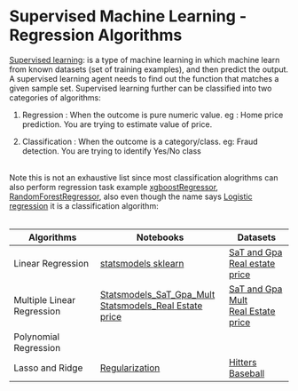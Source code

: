 # Supervised Machine Learning - Regression Algorithms
<a href='https://developers.google.com/machine-learning/intro-to-ml/supervised'>Supervised learning</a>: is a type of machine learning in which machine learn
from known datasets (set of training examples), and then predict the output.
A supervised learning agent needs to find out the function that matches a given sample set.
Supervised learning further can be classified into two categories of algorithms:

1) Regression : When the outcome is pure numeric value. 
	eg : Home price prediction. You are trying to estimate value of price.

2) Classification : When the outcome is a category/class. 
	eg: Fraud detection. You are trying to identify Yes/No class

<br>
Note this is not an exhaustive list since most classification alogrithms can also perform regression task example <a href="https://scikit-learn.org/stable/auto_examples/ensemble/plot_gradient_boosting_regression.html">xgboostRegressor</a>,  <a href="https://scikit-learn.org/stable/modules/generated/sklearn.ensemble.RandomForestRegressor.html">RandomForestRegressor</a>, also even though the name says <a href="https://scikit-learn.org/stable/modules/generated/sklearn.linear_model.LogisticRegression.html">Logistic regression</a> it is a classification algorithm:
<br>
<br>
<table>
   <thead>
      <tr>
         <th>Algorithms</th>
         <th>Notebooks</th>
        <th>Datasets</th>
      </tr>
   </thead>
   <tbody>
      <tr>
        <td>Linear Regression </td>
        <td><a href="https://github.com/Kmohamedalie/Supervised_Machine_Learning-Regression/blob/master/Notebook/Simple_Linear_Regression_with_Statsmodels.ipynb">statsmodels </a> <a href="https://github.com/Kmohamedalie/Supervised_Machine_Learning-Regression/blob/master/Notebook/Simple_Linear_Regression_with_Sklearn_SAT_and_GPA.ipynb">sklearn</a></td>
        <td><a href="https://github.com/Kmohamedalie/Supervised_Machine_Learning-Regression/blob/master/Dataset/SAT_GPA.csv">SaT and Gpa</a> <br/> <a href="https://github.com/Kmohamedalie/Supervised_Machine_Learning-Regression/blob/master/Dataset/real_estate_price_size.csv">Real estate price</a> </td>
      </tr>
      <tr>
        <td>Multiple Linear Regression </td>
        <td><a href="https://github.com/Kmohamedalie/Supervised_Machine_Learning-Regression/blob/master/Notebook/Multiple_Linear_Regression_with_Statsmodels_SaT_and_Gpa.ipynb">Statsmodels_SaT_Gpa_Mult </a> 
		<br/> 
		<a href="https://github.com/Kmohamedalie/Supervised_Machine_Learning-Regression/blob/master/Notebook/Real_Estate_Housing_Statsmodels.ipynb">Statsmodels_Real Estate price </a> </td>
        <td><a href="https://github.com/Kmohamedalie/Supervised_Machine_Learning-Regression/blob/master/Dataset/SAT_GPA_mult.csv"> SaT and Gpa Mult</a> <br/>
		<a href="https://github.com/Kmohamedalie/Supervised_Machine_Learning-Regression/blob/master/Dataset/real_estate_price_size_year.csv">Real Estate price </a></td>
      </tr>
       <tr>
        <td>Polynomial Regression</td>
        <td><a href=""> </a></td>
        <td><a href=""></a></td>
      </tr>   
      <tr>
        <td>Lasso and Ridge </td>
        <td><a href="https://github.com/Kmohamedalie/Supervised_Machine_Learning-Regression/blob/master/Notebook/Ridge_and_Lasso_Regression_Hitters_baseball.ipynb">Regularization</a></td>
        <td><a href="https://github.com/Kmohamedalie/Supervised_Machine_Learning-Regression/blob/master/Dataset/Hitters.csv">Hitters Baseball</a></td>
      </tr>  
    
   </tbody>
</table>
